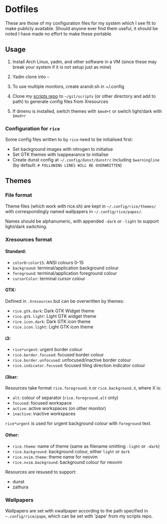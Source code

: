# Dotfiles

These are those of my configuration files for my system which I see fit to make
publicly available. Should anyone ever find them useful, it should be noted I
have made no effort to make these portable.

## Usage

1. Install Arch Linux, yadm, and other software in a VM (since these may break
   your system if it is not setup just as mine)

2. Yadm clone into `~`

3. To use multiple monitors, create arandr.sh in ~/.config

4. Clone my [scripts repo](https://gitlab.com/liamvdvyver/scripts) to
   `~/git/scripts` (or other directory and add to path) to generate
   config files from Xresources


5. If dmenu is installed, switch themes with `$mod+t` or switch light/dark with
   `$mod+r`

### Configuration for `rice`

Some config files written to by `rice` need to be initialised first:

* Set background images with nitrogen to initialise
* Set GTK themes with lxappearance to initialise
* Create dunst config at `~/.config/dunst/dunstrc` including `$warningline` (by
  default: `# FOLLOWING LINES WILL BE OVERWRITTEN`)

## Themes

### File format

Theme files (which work with rice.sh) are kept in `~/.config/rice/themes/` with
correspondingly named wallpapers in `~/.config/rice/papes/`.

Names should be alphanumeric, with appended `-dark` or `-light` to support
light/dark switching.

### Xresources format

#### Standard:

* `color0`-`color15`: ANSI colours 0-15
* `background`: terminal/application background colour
* `foreground`: terminal/application foreground colour
* `cursorColor`: terminal cursor colour

#### GTK:

Defined in `.Xresources` but can be overwritten by themes:

* `rice.gtk.dark`: Dark GTK Widget theme
* `rice.gtk.light`: Light GTK widget theme
* `rice.icon.dark`: Dark GTK icon theme
* `rice.icon.light`: Light GTK icon theme

#### i3:

* `rice*urgent`: urgent border colour
* `rice.border.focused`: focused border colour
* `rice.border.unfocused`: unfocused/inactive border colour
* `rice.indicator.focused`: focused tiling direction indicator colour

#### i3bar:

Resources take format `rice.foreground.X` or `rice.background.X`, where X is:

* `alt`: colour of separator (`rice.foreground.alt` only)
* `focused`: focused workspace
* `active`: active workspaces (on other monitor)
* `inactive`: inactive workspaces

`rice*urgent` is used for urgent background colour with `foreground` text.

#### Other:

* `rice.theme`: name of theme (same as filename omitting `-light` or `-dark`)
* `rice.background`: background colour, either `light` or `dark`
* `rice.nvim.theme`: theme name for neovim
* `rice.nvim.background`: background colour for neovim

Resources are resused to support:

* dunst
* zathura

### Wallpapers

Wallpapers are set with xwallpaper according to the path specified in
`~.config/rice/pape`, which can be set with 'pape' from my scripts repo.
